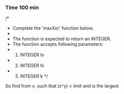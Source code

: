 ### Time 100 min


/*
 * Complete the 'maxXor' function below.
 *
 * The function is expected to return an INTEGER.
 * The function accepts following parameters:
 *  1. INTEGER lo
 *  2. INTEGER hi
 *  3. INTEGER k
 */
 
 So find from x, such that (x^y) < limit and is the largest